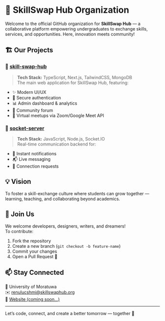 
# 🚀 SkillSwap Hub Organization

Welcome to the official GitHub organization for **SkillSwap Hub** — a collaborative platform empowering undergraduates to exchange skills, services, and opportunities. Here, innovation meets community!

## 🏗️ Our Projects

### 📘 [skill-swap-hub](https://github.com/your-org/skill-swap-hub)
> **Tech Stack:** TypeScript, Next.js, TailwindCSS, MongoDB  
The main web application for SkillSwap Hub, featuring:
- ✨ Modern UI/UX
- 🔐 Secure authentication
- 📊 Admin dashboard & analytics
- 💬 Community forum
- 📅 Virtual meetups via Zoom/Google Meet API

### 📡 [socket-server](https://github.com/your-org/socket-server)
> **Tech Stack:** JavaScript, Node.js, Socket.IO  
Real-time communication backend for:
- 🔔 Instant notifications
- 📬 Live messaging
- 🤝 Connection requests

## 💡 Vision
To foster a skill-exchange culture where students can grow together — learning, teaching, and collaborating beyond academics.

## 🤝 Join Us
We welcome developers, designers, writers, and dreamers!  
To contribute:
1. Fork the repository
2. Create a new branch (`git checkout -b feature-name`)
3. Commit your changes
4. Open a Pull Request 🚀

## 📫 Stay Connected
📍 University of Moratuwa  
✉️ renulucshmi@skillswaphub.org  
🔗 [Website (coming soon...)](https://skillswaphub.vercel.app)

---

Let’s code, connect, and create a better tomorrow — together 🌱
